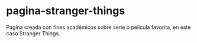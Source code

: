 # pagina-stranger-things
Pagina creada con fines académicos sobre serie o pelicula favorita, en este caso Stranger Things. 
